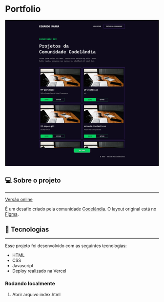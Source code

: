 # Portfolio

<div align="center">
  <img
    width="768px"
    height="auto"
    alt="Homepage do projeto"
    title="Home do blog"
    src="./assets/22-projetos.jpg"
  />
</div>

## 💻 Sobre o projeto

---

<a href="https://22-projetos.vercel.app/" target="_blank">Versão online</a>

É um desafio criado pela comunidade [Codelândia](https://discord.gg/wNCWTVuxyz). O layout original está no [Figma](https://www.figma.com/file/Yb9IBH56g7T1hdIyZ3BMNO/Desafios---Codel%C3%A2ndia?node-id=58198%3A756).

## 🚀 Tecnologias

---

Esse projeto foi desenvolvido com as seguintes tecnologias:

- HTML
- CSS
- Javascript
- Deploy realizado na Vercel

### Rodando localmente


1. Abrir arquivo index.html
<!-- ---

1. Instalar todos os pacotes com `yarn install`
2. Executar o comando `yarn dev`
3. Em alguns seguntos a URL: `http://localhost:3000/` ficará disponível -->
